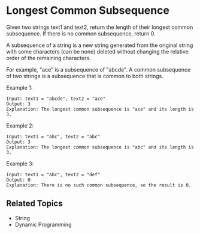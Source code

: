 # Longest Common Subsequence

Given two strings text1 and text2, return the length of their longest common subsequence. If there is no common
subsequence, return 0.

A subsequence of a string is a new string generated from the original string with some characters (can be none) deleted
without changing the relative order of the remaining characters.

For example, "ace" is a subsequence of "abcde".
A common subsequence of two strings is a subsequence that is common to both strings.

Example 1:

```text
Input: text1 = "abcde", text2 = "ace" 
Output: 3  
Explanation: The longest common subsequence is "ace" and its length is 3.
```

Example 2:

```text
Input: text1 = "abc", text2 = "abc"
Output: 3
Explanation: The longest common subsequence is "abc" and its length is 3.
```

Example 3:

```text
Input: text1 = "abc", text2 = "def"
Output: 0
Explanation: There is no such common subsequence, so the result is 0.
```

## Related Topics

- String
- Dynamic Programming

